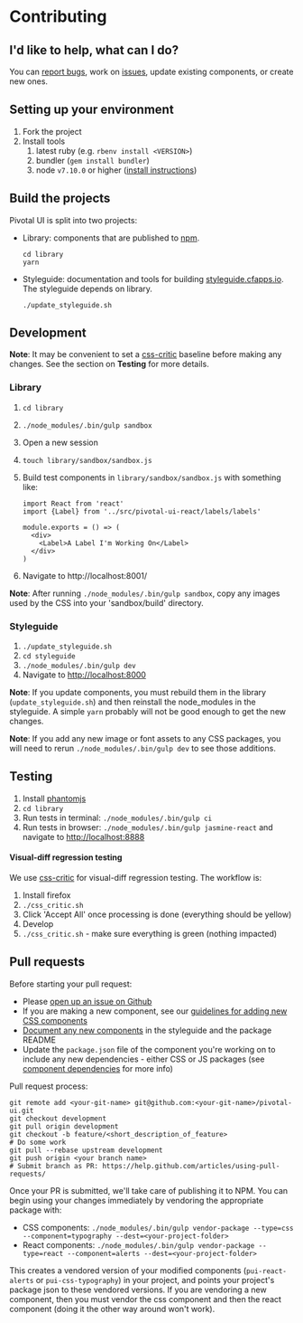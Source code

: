 # Contributing

## I'd like to help, what can I do?

You can [report bugs](#bug-reports), work on [issues](https://github.com/pivotal-cf/pivotal-ui/issues), update existing
components, or create new ones. 

## Setting up your environment

1. Fork the project
1. Install tools
    1. latest ruby (e.g. `rbenv install <VERSION>`)
    1. bundler (`gem install bundler`)
    1. node `v7.10.0` or higher ([install instructions](https://nodejs.org/en/))

## Build the projects

Pivotal UI is split into two projects:

- Library: components that are published to [npm](https://www.npmjs.com).

    ```
    cd library
    yarn
    ```

- Styleguide: documentation and tools for building [styleguide.cfapps.io](http://styleguide.cfapps.io/). The styleguide
depends on library.

    ```
    ./update_styleguide.sh
    ```

## Development

**Note**: It may be convenient to set a [css-critic](https://github.com/cburgmer/csscritic) baseline before
making any changes. See the section on **Testing** for more details.

### Library

1. `cd library`
1. `./node_modules/.bin/gulp sandbox`
1. Open a new session
1. `touch library/sandbox/sandbox.js`
1. Build test components in `library/sandbox/sandbox.js` with something like:

    ```
    import React from 'react'
    import {Label} from '../src/pivotal-ui-react/labels/labels'

    module.exports = () => (
      <div>
        <Label>A Label I'm Working On</Label>
      </div>
    )
    ```
    
1. Navigate to http://localhost:8001/

**Note**: After running `./node_modules/.bin/gulp sandbox`, copy any images used by the CSS into your 'sandbox/build' directory.

### Styleguide

1. `./update_styleguide.sh`
1. `cd styleguide`
1. `./node_modules/.bin/gulp dev`
1. Navigate to [http://localhost:8000](http://localhost:8000)

**Note**: If you update components, you must rebuild them in the library (`update_styleguide.sh`)
and then reinstall the node_modules in the styleguide. A simple `yarn` probably will not
be good enough to get the new changes.

**Note**: If you add any new image or font assets to any CSS packages, you will need to rerun `./node_modules/.bin/gulp dev` to see those
additions.

## Testing

1. Install [phantomjs](http://phantomjs.org/)
1. `cd library`
1. Run tests in terminal: `./node_modules/.bin/gulp ci`
1. Run tests in browser: `./node_modules/.bin/gulp jasmine-react` and navigate to [http://localhost:8888](http://localhost:8888)

#### Visual-diff regression testing

We use [css-critic](https://github.com/cburgmer/csscritic) for visual-diff regression testing. The workflow is:

1. Install firefox
1. `./css_critic.sh`
1. Click 'Accept All' once processing is done (everything should be yellow)
1. Develop
1. `./css_critic.sh` - make sure everything is green (nothing impacted)

## Pull requests

Before starting your pull request:

- Please [open up an issue on Github](https://github.com/pivotal-cf/pivotal-ui/issues)
- If you are making a new component, see our [guidelines for adding new CSS components](#adding-new-components)
- [Document any new components](#documenting-components) in the styleguide and the package README
- Update the `package.json` file of the component you're working on to include any new dependencies - either CSS
or JS packages (see [component dependencies](#component-dependencies) for more info)

Pull request process:

```
git remote add <your-git-name> git@github.com:<your-git-name>/pivotal-ui.git
git checkout development
git pull origin development
git checkout -b feature/<short_description_of_feature>
# Do some work
git pull --rebase upstream development
git push origin <your branch name>
# Submit branch as PR: https://help.github.com/articles/using-pull-requests/
```

Once your PR is submitted, we'll take care of publishing it to NPM. You can begin using your changes immediately by
vendoring the appropriate package with:

- CSS components: `./node_modules/.bin/gulp vendor-package --type=css --component=typography --dest=<your-project-folder>`
- React components: `./node_modules/.bin/gulp vendor-package --type=react --component=alerts --dest=<your-project-folder>`

This creates a vendored version of your modified components (`pui-react-alerts` or `pui-css-typography`) in your
project, and points your project's package json to these vendored versions.
If you are vendoring a new component, then you must vendor the css component and then the react component (doing it the other way around won't work).

